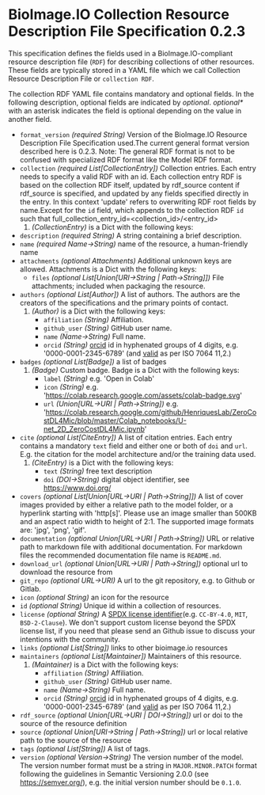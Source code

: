 # BioImage.IO Collection Resource Description File Specification 0.2.3
This specification defines the fields used in a BioImage.IO-compliant resource description file (`RDF`) for describing collections of other resources.
These fields are typically stored in a YAML file which we call Collection Resource Description File or `collection RDF`.

The collection RDF YAML file contains mandatory and optional fields. In the following description, optional fields are indicated by _optional_.
_optional*_ with an asterisk indicates the field is optional depending on the value in another field.

* <a id="format_version"></a>`format_version` _(required String)_ Version of the BioImage.IO Resource Description File Specification used.The current general format version described here is 0.2.3. Note: The general RDF format is not to be confused with specialized RDF format like the Model RDF format.
* <a id="collection"></a>`collection` _(required List\[CollectionEntry\])_ Collection entries. Each entry needs to specify a valid RDF with an id. Each collection entry RDF is based on the collection RDF itself, updated by rdf_source content if rdf_source is specified, and updated by any fields specified directly in the entry. In this context 'update' refers to overwriting RDF root fields by name.Except for the `id` field, which appends to the collection RDF `id` such that full_collection_entry_id=<collection_id>/<entry_id>
    1.  _(CollectionEntry)_   is a Dict with the following keys:
* <a id="description"></a>`description` _(required String)_ A string containing a brief description.
* <a id="name"></a>`name` _(required Name→String)_ name of the resource, a human-friendly name
* <a id="attachments"></a>`attachments` _(optional Attachments)_ Additional unknown keys are allowed. Attachments is a Dict with the following keys:
    * <a id="attachments:files"></a>`files` _(optional List\[Union\[URI→String | Path→String\]\])_ File attachments; included when packaging the resource.
* <a id="authors"></a>`authors` _(optional List\[Author\])_ A list of authors. The authors are the creators of the specifications and the primary points of contact.
    1.  _(Author)_   is a Dict with the following keys:
        * <a id="authors:affiliation"></a>`affiliation` _(String)_ Affiliation.
        * <a id="authors:github_user"></a>`github_user` _(String)_ GitHub user name.
        * <a id="authors:name"></a>`name` _(Name→String)_ Full name.
        * <a id="authors:orcid"></a>`orcid` _(String)_ [orcid](https://support.orcid.org/hc/en-us/sections/360001495313-What-is-ORCID) id in hyphenated groups of 4 digits, e.g. '0000-0001-2345-6789' (and [valid](https://support.orcid.org/hc/en-us/articles/360006897674-Structure-of-the-ORCID-Identifier) as per ISO 7064 11,2.)
* <a id="badges"></a>`badges` _(optional List\[Badge\])_ a list of badges
    1.  _(Badge)_ Custom badge. Badge is a Dict with the following keys:
        * <a id="badges:label"></a>`label` _(String)_ e.g. 'Open in Colab'
        * <a id="badges:icon"></a>`icon` _(String)_ e.g. 'https://colab.research.google.com/assets/colab-badge.svg'
        * <a id="badges:url"></a>`url` _(Union\[URL→URI | Path→String\])_ e.g. 'https://colab.research.google.com/github/HenriquesLab/ZeroCostDL4Mic/blob/master/Colab_notebooks/U-net_2D_ZeroCostDL4Mic.ipynb'
* <a id="cite"></a>`cite` _(optional List\[CiteEntry\])_ A list of citation entries.
    Each entry contains a mandatory `text` field and either one or both of `doi` and `url`.
    E.g. the citation for the model architecture and/or the training data used.
    1.  _(CiteEntry)_   is a Dict with the following keys:
        * <a id="cite:text"></a>`text` _(String)_ free text description
        * <a id="cite:doi"></a>`doi` _(DOI→String)_ digital object identifier, see https://www.doi.org/
* <a id="covers"></a>`covers` _(optional List\[Union\[URL→URI | Path→String\]\])_ A list of cover images provided by either a relative path to the model folder, or a hyperlink starting with 'http[s]'. Please use an image smaller than 500KB and an aspect ratio width to height of 2:1. The supported image formats are: 'jpg', 'png', 'gif'.
* <a id="documentation"></a>`documentation` _(optional Union\[URL→URI | Path→String\])_ URL or relative path to markdown file with additional documentation. For markdown files the recommended documentation file name is `README.md`.
* <a id="download_url"></a>`download_url` _(optional Union\[URL→URI | Path→String\])_ optional url to download the resource from
* <a id="git_repo"></a>`git_repo` _(optional URL→URI)_ A url to the git repository, e.g. to Github or Gitlab.
* <a id="icon"></a>`icon` _(optional String)_ an icon for the resource
* <a id="id"></a>`id` _(optional String)_ Unique id within a collection of resources.
* <a id="license"></a>`license` _(optional String)_ A [SPDX license identifier](https://spdx.org/licenses/)(e.g. `CC-BY-4.0`, `MIT`, `BSD-2-Clause`). We don't support custom license beyond the SPDX license list, if you need that please send an Github issue to discuss your intentions with the community.
* <a id="links"></a>`links` _(optional List\[String\])_ links to other bioimage.io resources
* <a id="maintainers"></a>`maintainers` _(optional List\[Maintainer\])_ Maintainers of this resource.
    1.  _(Maintainer)_   is a Dict with the following keys:
        * <a id="maintainers:affiliation"></a>`affiliation` _(String)_ Affiliation.
        * <a id="maintainers:github_user"></a>`github_user` _(String)_ GitHub user name.
        * <a id="maintainers:name"></a>`name` _(Name→String)_ Full name.
        * <a id="maintainers:orcid"></a>`orcid` _(String)_ [orcid](https://support.orcid.org/hc/en-us/sections/360001495313-What-is-ORCID) id in hyphenated groups of 4 digits, e.g. '0000-0001-2345-6789' (and [valid](https://support.orcid.org/hc/en-us/articles/360006897674-Structure-of-the-ORCID-Identifier) as per ISO 7064 11,2.)
* <a id="rdf_source"></a>`rdf_source` _(optional Union\[URL→URI | DOI→String\])_ url or doi to the source of the resource definition
* <a id="source"></a>`source` _(optional Union\[URI→String | Path→String\])_ url or local relative path to the source of the resource
* <a id="tags"></a>`tags` _(optional List\[String\])_ A list of tags.
* <a id="version"></a>`version` _(optional Version→String)_ The version number of the model. The version number format must be a string in `MAJOR.MINOR.PATCH` format following the guidelines in Semantic Versioning 2.0.0 (see https://semver.org/), e.g. the initial version number should be `0.1.0`.

